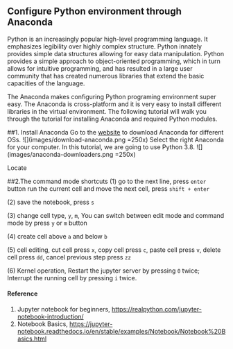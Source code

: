 ## Configure Python environment through Anaconda
Python is an increasingly popular high-level programming language. It emphasizes legibility over highly complex structure. Python innately provides simple data structures allowing for easy data manipulation. Python provides a simple approach to object-oriented programming, which in turn allows for intuitive programming, and has resulted in a large user community that has created numerous libraries that extend the basic capacities of the language.

The Anaconda makes configuring Python programing environment super easy. The Anaconda is cross-platform and it is very easy to install different libraries in the virtual environment. The following tutorial will walk you through the tutorial for installing Anaconda and required Python modules.

##1. Install Anaconda
Go to the [website](https://www.anaconda.com/products/individual) to download Anaconda for different OSs. 
![](images/download-anaconda.png =250x)
Select the right Anaconda for your computer. In this tutorial, we are going to use Python 3.8. 
![](images/anaconda-downloaders.png =250x)

Locate

##2.The command mode shortcuts
(1) go to the next line, press `enter` button
run the current cell and move the next cell, press `shift + enter`

(2) save the notebook, press `s`

(3) change cell type, `y`, `m`, You can switch between edit mode and command mode by press `y` or `m` button

(4) create cell above `a` and below `b`

(5) cell editing, cut cell press `x`, copy cell press `c`, paste cell press `v`, delete cell press `dd`, cancel previous step press `zz`

(6) Kernel operation, Restart the jupyter server by pressing `0` twice; Interrupt the running cell by pressing `i` twice.

#### Reference
1. Jupyter notebook for beginners, https://realpython.com/jupyter-notebook-introduction/
2. Notebook Basics, https://jupyter-notebook.readthedocs.io/en/stable/examples/Notebook/Notebook%20Basics.html
